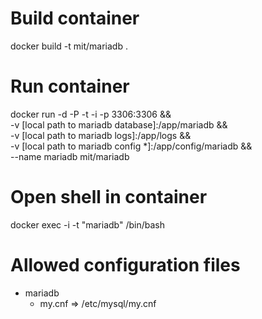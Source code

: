 # Build container #
docker build -t mit/mariadb .

# Run container #
docker run -d -P -t -i -p 3306:3306 && \
	-v [local path to mariadb database]:/app/mariadb && \
	-v [local path to mariadb logs]:/app/logs && \
	-v [local path to mariadb config *]:/app/config/mariadb && \
	--name mariadb mit/mariadb

# Open shell in container #
docker exec -i -t "mariadb" /bin/bash

# Allowed configuration files #
- mariadb
	- my.cnf => /etc/mysql/my.cnf